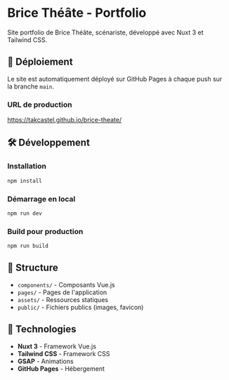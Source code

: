 # Brice Théâte - Portfolio

Site portfolio de Brice Théâte, scénariste, développé avec Nuxt 3 et Tailwind CSS.

## 🚀 Déploiement

Le site est automatiquement déployé sur GitHub Pages à chaque push sur la branche `main`.

### URL de production
https://takcastel.github.io/brice-theate/

## 🛠️ Développement

### Installation
```bash
npm install
```

### Démarrage en local
```bash
npm run dev
```

### Build pour production
```bash
npm run build
```

## 📁 Structure

- `components/` - Composants Vue.js
- `pages/` - Pages de l'application
- `assets/` - Ressources statiques
- `public/` - Fichiers publics (images, favicon)

## 🎨 Technologies

- **Nuxt 3** - Framework Vue.js
- **Tailwind CSS** - Framework CSS
- **GSAP** - Animations
- **GitHub Pages** - Hébergement
